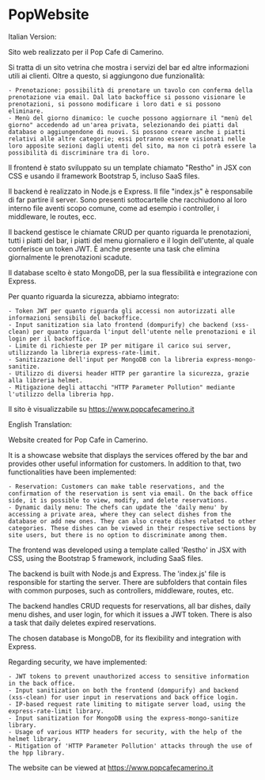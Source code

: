 # PopWebsite

Italian Version:

Sito web realizzato per il Pop Cafe di Camerino.

Si tratta di un sito vetrina che mostra i servizi del bar ed altre informazioni utili ai clienti. Oltre a questo, si aggiungono due funzionalità:

    - Prenotazione: possibilità di prenotare un tavolo con conferma della prenotazione via email. Dal lato backoffice si possono visionare le prenotazioni, si possono modificare i loro dati e si possono eliminare.
    - Menù del giorno dinamico: le cuoche possono aggiornare il "menù del giorno" accedendo ad un'area privata, selezionando dei piatti dal database o aggiungendone di nuovi. Si possono creare anche i piatti relativi alle altre categorie; essi potranno essere visionati nelle loro apposite sezioni dagli utenti del sito, ma non ci potrà essere la possibilità di discriminare tra di loro.

Il frontend è stato sviluppato su un template chiamato "Restho" in JSX con CSS e usando il framework Bootstrap 5, incluso SaaS files.

Il backend è realizzato in Node.js e Express. Il file "index.js" è responsabile di far partire il server. Sono presenti sottocartelle che racchiudono al loro interno file aventi scopo comune, come ad esempio i controller, i middleware, le routes, ecc.

Il backend gestisce le chiamate CRUD per quanto riguarda le prenotazioni, tutti i piatti del bar, i piatti del menu giornaliero e il login dell'utente, al quale conferisce un token JWT. È anche presente una task che elimina giornalmente le prenotazioni scadute.

Il database scelto è stato MongoDB, per la sua flessibilità e integrazione con Express.

Per quanto riguarda la sicurezza, abbiamo integrato:

    - Token JWT per quanto riguarda gli accessi non autorizzati alle informazioni sensibili del backoffice.
    - Input sanitization sia lato frontend (dompurify) che backend (xss-clean) per quanto riguarda l'input dell'utente nelle prenotazioni e il login per il backoffice.
    - Limite di richieste per IP per mitigare il carico sui server, utilizzando la libreria express-rate-limit.
    - Sanitizzazione dell'input per MongoDB con la libreria express-mongo-sanitize.
    - Utilizzo di diversi header HTTP per garantire la sicurezza, grazie alla libreria helmet.
    - Mitigazione degli attacchi "HTTP Parameter Pollution" mediante l'utilizzo della libreria hpp.

Il sito è visualizzabile su https://www.popcafecamerino.it

English Translation:

Website created for Pop Cafe in Camerino.

It is a showcase website that displays the services offered by the bar and provides other useful information for customers. In addition to that, two functionalities have been implemented:

    - Reservation: Customers can make table reservations, and the confirmation of the reservation is sent via email. On the back office side, it is possible to view, modify, and delete reservations.
    - Dynamic daily menu: The chefs can update the 'daily menu' by accessing a private area, where they can select dishes from the database or add new ones. They can also create dishes related to other categories. These dishes can be viewed in their respective sections by site users, but there is no option to discriminate among them.

The frontend was developed using a template called 'Restho' in JSX with CSS, using the Bootstrap 5 framework, including SaaS files.

The backend is built with Node.js and Express. The 'index.js' file is responsible for starting the server. There are subfolders that contain files with common purposes, such as controllers, middleware, routes, etc.

The backend handles CRUD requests for reservations, all bar dishes, daily menu dishes, and user login, for which it issues a JWT token. There is also a task that daily deletes expired reservations.

The chosen database is MongoDB, for its flexibility and integration with Express.

Regarding security, we have implemented:

    - JWT tokens to prevent unauthorized access to sensitive information in the back office.
    - Input sanitization on both the frontend (dompurify) and backend (xss-clean) for user input in reservations and back office login.
    - IP-based request rate limiting to mitigate server load, using the express-rate-limit library.
    - Input sanitization for MongoDB using the express-mongo-sanitize library.
    - Usage of various HTTP headers for security, with the help of the helmet library.
    - Mitigation of 'HTTP Parameter Pollution' attacks through the use of the hpp library.

The website can be viewed at https://www.popcafecamerino.it
